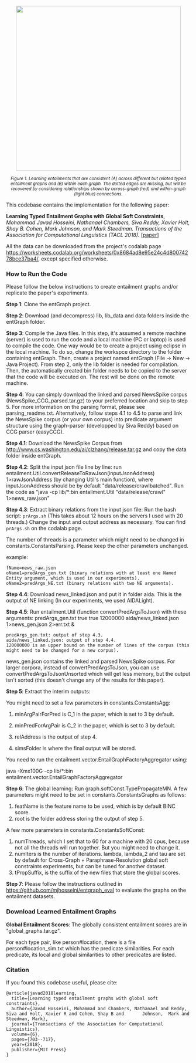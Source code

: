 <div class=figure>
  <p align="center"><img src="https://homepages.inf.ed.ac.uk/s1583634/paper_images/toy_tacl2018.png"
    width="450" height=auto></p>
  <p align="center"><small><i>Figure 1. Learning entailments that are consistent (A) across different but related typed entailment graphs and (B) within each graph. The dotted edges are missing, but will be recovered by considering relationships shown by across-graph (red) and within-graph (light blue) connections.</i></small></p>
</div>

This codebase contains the implementation for the following paper:

**Learning Typed Entailment Graphs with Global Soft Constraints**, *Mohammad Javad Hosseini, Nathanael Chambers, Siva Reddy, Xavier Holt, Shay B. Cohen, Mark Johnson, and Mark Steedman. Transactions of the Association for Computational Linguistics (TACL 2018).* [[paper]](https://www.mitpressjournals.org/doi/pdfplus/10.1162/tacl_a_00250)

All the data can be downloaded from the project's codalab page https://worksheets.codalab.org/worksheets/0x8684ad8e95e24c4d80074278bce37ba4/, except specified otherwise.


### How to Run the Code

Please follow the below instructions to create entailment graphs and/or replicate the paper's experiments.


**Step 1**: Clone the entGraph project.

**Step 2**: Download (and decompress) lib, lib_data and data folders inside the entGraph folder.

**Step 3**: Compile the Java files. In this step, it's assumed a remote machine (server) is used to run the code and a local machine (PC or laptop) is used to compile the code. One way would be to create a project using eclipse in the local machine. To do so, change the workspce directory to the folder containing entGraph. Then, create a project named entGraph (File -> New -> Java Project). From step 2, only the lib folder is needed for compilation. Then, the automatically created bin folder needs to be copied to the server that the code will be executed on. The rest will be done on the remote machine.

**Step 4**: You can simply download the linked and parsed NewsSpike corpus (NewsSpike_CCG_parsed.tar.gz) to your preferred location and skip to step 5. For more information on the parsing format, please see parsing_readme.txt. Alternatively, follow steps 4.1 to 4.5 to parse and link the NewsSpike corpus (or your own corpus) into predicate argument structure using the graph-parser (developped by Siva Reddy) based on CCG parser (easyCCG).

**Step 4.1**: Download the NewsSpike Corpus from http://www.cs.washington.edu/ai/clzhang/release.tar.gz and copy the data folder inside entGraph.
   
**Step 4.2**: Split the input json file line by line: run entailment.Util.convertReleaseToRawJson(inputJsonAddress) 1>rawJsonAddress (by changing Util's main function), where inputJsonAddress should be by default "data/release/crawlbatched". Run the code as "java -cp lib/*:bin entailment.Util "data/release/crawl" 1>news_raw.json"

**Step 4.3**: Extract binary relations from the input json file: Run the bash script: `prArgs.sh` (This takes about 12 hours on the servers I used with 20 threads.) Change the input and output address as necessary. You can find `prArgs.sh` on the codalab page.

The number of threads is a parameter which might need to be changed in constants.ConstantsParsing. Please keep the other parameters unchanged.

example:

    fName=news_raw.json
    oName1=predArgs_gen.txt (binary relations with at least one Named Entity argument, which is used in our experiments).
    oName2=predArgs_NE.txt (binary relations with two NE arguments).

**Step 4.4**: Download news_linked.json and put it in folder aida. This is the output of NE linking (In our experiments, we used AIDALight).

**Step 4.5**: Run entailment.Util (function convertPredArgsToJson) with these arguments: predArgs_gen.txt true true 12000000 aida/news_linked.json 1>news_gen.json 2>err.txt &

    predArgs_gen.txt: output of step 4.3.
    aida/news_linked.json: output of step 4.4.
    120000000 is an upper bound on the number of lines of the corpus (this might need to be changed for a new corpus). 
    
news_gen.json contains the linked and parsed NewsSpike corpus. For larger corpora, instead of convertPredArgsToJson, you can use convertPredArgsToJsonUnsorted which will get less memory, but the output isn't sorted (this doesn't change any of the results for this paper).

**Step 5**: Extract the interim outputs:

You might need to set a few parameters in constants.ConstantsAgg:

  1. minArgPairForPred is C_1 in the paper, which is set to 3 by default.

  2. minPredForArgPair is C_2 in the paper, which is set to 3 by default.

  3. relAddress is the output of step 4.

  4. simsFolder is where the final output will be stored.

You need to run the entailment.vector.EntailGraphFactoryAggregator using:

java -Xmx100G -cp lib/*:bin  entailment.vector.EntailGraphFactoryAggregator

**Step 6**: The global learning: Run graph.softConst.TypePropagateMN. A few parameters might need to be set in constants.ConstantsGraphs as follows:

  1. featName is the feature name to be used, which is by default BINC score.
  2. root is the folder address storing the output of step 5.

A few more parameters in constants.ConstantsSoftConst:

  1. numThreads, which I set that to 60 for a machine with 20 cpus, because not all the threads will run together. But you might need to change it.
  2. numIters is the number of iterations. lambda, lambda_2 and tau are set by default for Cross-Graph + Paraphrase-Resolution global soft constraints experiments, but can be tuned for another dataset.
  3. tPropSuffix, is the suffix of the new files that store the global scores.
  
**Step 7**: Please follow the instructions outlined in https://github.com/mjhosseini/entgraph_eval to evaluate the graphs on the entailment datasets.
  


### Download Learned Entailment Graphs

**Global Entailment Scores**: The globally consistent entailment scores are in "global_graphs.tar.gz".

For each type pair, like person#location, there is a file person#location_sim.txt which has the predicate similarities. For each predicate, its local and global similarities to other predicates are listed.



### Citation

If you found this codebase useful, please cite:

    @article{javad2018learning,
      title={Learning typed entailment graphs with global soft constraints},
      author={Javad Hosseini, Mohammad and Chambers, Nathanael and Reddy, Siva and Holt, Xavier R and Cohen, Shay B and       Johnson,  Mark and Steedman, Mark},
      journal={Transactions of the Association for Computational Linguistics},
      volume={6},
      pages={703--717},
      year={2018},
      publisher={MIT Press}
    }


